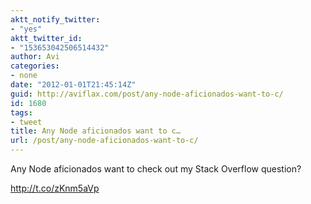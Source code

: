 ```yaml
---
aktt_notify_twitter:
- "yes"
aktt_twitter_id:
- "153653042506514432"
author: Avi
categories:
- none
date: "2012-01-01T21:45:14Z"
guid: http://aviflax.com/post/any-node-aficionados-want-to-c/
id: 1680
tags:
- tweet
title: Any Node aficionados want to c…
url: /post/any-node-aficionados-want-to-c/
---
```

Any Node aficionados want to check out my Stack Overflow question?

<a href="http://t.co/zKnm5aVp" rel="nofollow">http://t.co/zKnm5aVp</a>